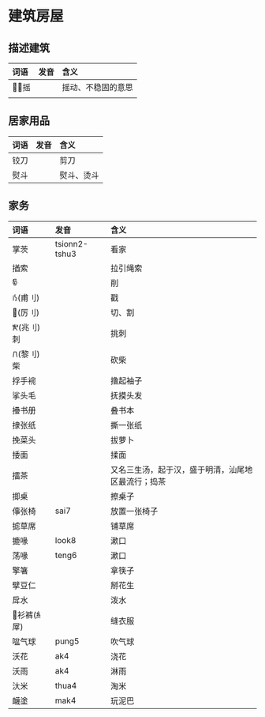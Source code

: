 # 建筑房屋

## 描述建筑

| 词语 | 发音 | 含义 |
| :--- | :--- | :--- |
| 𒲸𒲸摇 |  | 摇动、不稳固的意思 |
|  |  |  |

## 居家用品

| 词语 | 发音 | 含义 |
| :--- | :--- | :--- |
| 铰刀 |  | 剪刀 |
| 熨斗 |  | 熨斗、烫斗 |

## 家务

| 词语 | 发音 | 含义 |
| :--- | :--- | :--- |
| 掌茨 | tsionn2-tshu3 | 看家 |
| 揂索 |  | 拉引绳索 |
| 𐜱 |  | 削 |
| 𐜙\(甫刂\) |  | 戳 |
| 𛥵\(厉刂\) |  | 切、割 |
| 𐛪\(兆刂\)刺 |  | 挑刺 |
| 𐠍\(黎刂\)柴 |  | 砍柴 |
| 捊手䘼 |  | 撸起袖子 |
| 挲头毛 |  | 抚摸头发 |
| 㩹书册 |  | 叠书本 |
| 捸张纸 |  | 撕一张纸 |
| 挽菜头 |  | 拔萝卜 |
| 捼面 |  | 揉面 |
| 擂茶 |  | 又名三生汤，起于汉，盛于明清，汕尾地区最流行；捣茶 |
| 揤桌 |  | 擦桌子 |
| 倳张椅 |  sai7 | 放置一张椅子 |
| 摅草席 |  | 铺草席 |
| 摝喙 | look8 | 漱口 |
| 荡喙 | teng6 | 漱口 |
| 擎箸 |  | 拿筷子 |
| 擘豆仁 |  | 掰花生 |
| 戽水 |  | 泼水 |
| 𖃘衫裤\(糹屖\) |  | 缝衣服 |
| 㖹气球 | pung5 | 吹气球 |
| 沃花 | ak4 | 浇花 |
| 沃雨 | ak4 | 淋雨 |
| 汏米 | thua4 | 淘米 |
| 衊塗 | mak4 | 玩泥巴 |

